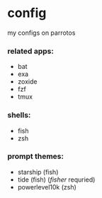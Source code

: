 # config
my configs on parrotos

### related apps:
- bat
- exa
- zoxide
- fzf
- tmux

### shells:
- fish
- zsh

### prompt themes:
- starship (fish)
- tide (fish) (*fisher* requried)
- powerlevel10k (zsh)
